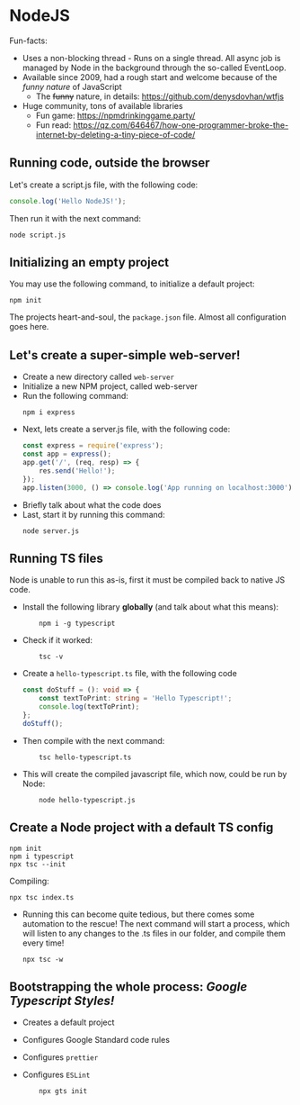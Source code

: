 # NodeJS

Fun-facts:

- Uses a non-blocking thread - Runs on a single thread. All async job is managed by Node in the background through the
  so-called EventLoop.
- Available since 2009, had a rough start and welcome because of the *funny nature* of JavaScript
    - The ~~funny~~ nature, in details: https://github.com/denysdovhan/wtfjs
- Huge community, tons of available libraries
    - Fun game: https://npmdrinkinggame.party/
    - Fun read: https://qz.com/646467/how-one-programmer-broke-the-internet-by-deleting-a-tiny-piece-of-code/

## Running code, outside the browser

Let's create a script.js file, with the following code:

```javascript
console.log('Hello NodeJS!');
```

Then run it with the next command:

```shell
node script.js
```

## Initializing an empty project

You may use the following command, to initialize a default project:

```shell
npm init
```

The projects heart-and-soul, the `package.json` file. Almost all configuration goes here.

## Let's create a super-simple web-server!

- Create a new directory called `web-server`
- Initialize a new NPM project, called web-server
- Run the following command:
  ```shell
  npm i express
  ```
- Next, lets create a server.js file, with the following code:
  ```javascript
  const express = require('express');
  const app = express();
  app.get('/', (req, resp) => {
      res.send('Hello!');
  });
  app.listen(3000, () => console.log('App running on localhost:3000'));
  ```
- Briefly talk about what the code does
- Last, start it by running this command:
  ```shell
  node server.js
  ```

## Running TS files

Node is unable to run this as-is, first it must be compiled back to native JS code.

- Install the following library **globally** (and talk about what this means):
  ```shell
      npm i -g typescript
  ```
- Check if it worked:
  ```shell
      tsc -v
  ```
- Create a `hello-typescript.ts` file, with the following code
  ```typescript
  const doStuff = (): void => {
      const textToPrint: string = 'Hello Typescript!';
      console.log(textToPrint);
  };
  doStuff();
  ```
- Then compile with the next command:
  ```shell
      tsc hello-typescript.ts
  ```
- This will create the compiled javascript file, which now, could be run by Node:
  ```shell
      node hello-typescript.js
  ```

## Create a Node project with a default TS config

```shell
npm init
npm i typescript
npx tsc --init 
```

Compiling:

  ```shell
  npx tsc index.ts
  ```

- Running this can become quite tedious, but there comes some automation to the rescue! The next command will start a
  process, which will listen to any changes to the .ts files in our folder, and compile them every time!
  ```shell
  npx tsc -w 
  ```

## Bootstrapping the whole process: *Google Typescript Styles!*

- Creates a default project
- Configures Google Standard code rules
- Configures `prettier`
- Configures `ESLint`

  ```shell
      npx gts init
  ```
